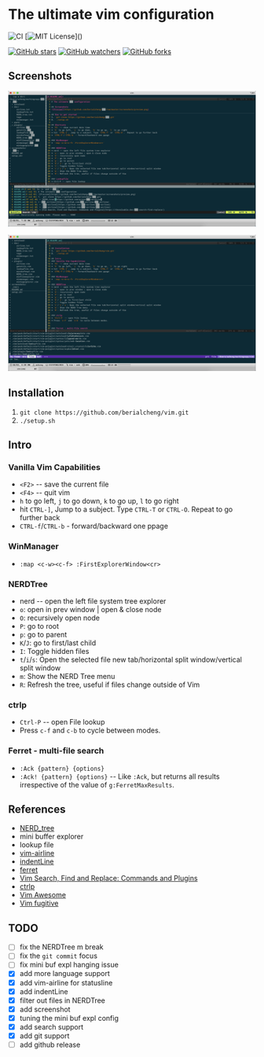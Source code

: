 # The ultimate vim configuration

![CI](https://github.com/berialcheng/vim/workflows/CI/badge.svg?branch=master)
[![MIT License](https://img.shields.io/apm/l/atomic-design-ui.svg?)]()

[![GitHub stars](https://img.shields.io/github/stars/berialcheng/vim.svg?style=social&label=Stars&style=plastic)]()
[![GitHub watchers](https://img.shields.io/github/watchers/berialcheng/vim.svg?style=social&label=Watch&style=plastic)]()
[![GitHub forks](https://img.shields.io/github/forks/berialcheng/vim.svg?style=social&label=Fork&style=plastic)]()

## Screenshots
![Preview](https://github.com/berialcheng/vim/raw/master/screenshots/preview.png)

![Search file](https://github.com/berialcheng/vim/raw/master/screenshots/search_file.png)

## Installation
1. `git clone https://github.com/berialcheng/vim.git`
2. `./setup.sh`

## Intro
### Vanilla Vim Capabilities
* `<F2>` -- save the current file
* `<F4>` -- quit vim
* `h` to go left, `j` to go down, `k` to go up, `l` to go right
* hit `CTRL-]`, Jump to a subject. Type `CTRL-T` or `CTRL-O`.  Repeat to go further back
* `CTRL-f`/`CTRL-b` - forward/backward one ppage

### WinManager
* `:map <c-w><c-f> :FirstExplorerWindow<cr>`

### NERDTree
* nerd -- open the left file system tree explorer
* `o`: open in prev window | open & close node
* `O`: recursively open node
* `P`: go to root
* `p`: go to parent
* `K`/`J`: go to first/last child
* `I`: Toggle hidden files
* `t`/`i`/`s`: Open the selected file new tab/horizontal split window/vertical split window
* `m`: Show the NERD Tree menu
* `R`: Refresh the tree, useful if files change outside of Vim

### ctrlp
* `Ctrl-P` -- open File lookup
* Press `c-f` and `c-b` to cycle between modes.


### Ferret - multi-file search
* `:Ack {pattern} {options}`
* `:Ack! {pattern} {options}` -- Like `:Ack`, but returns all results irrespective of the value of `g:FerretMaxResults`.

## References
* [NERD_tree](https://github.com/preservim/nerdtree)
* mini buffer explorer
* lookup file
* [vim-airline](https://github.com/vim-airline/vim-airline) 
* [indentLine](https://github.com/Yggdroot/indentLine)
* [ferret](https://github.com/wincent/ferret)
* [Vim Search, Find and Replace: Commands and Plugins](https://thevaluable.dev/vim-search-find-replace/)
* [ctrlp](https://github.com/kien/ctrlp.vim)
* [Vim Awesome](https://vimawesome.com/)
* [Vim fugitive](https://github.com/tpope/vim-fugitive)

## TODO
- [ ] fix the NERDTree m break
- [ ] fix the `git commit` focus
- [ ] fix mini buf expl hanging issue
- [x] add more language support
- [x] add vim-airline for statusline
- [x] add indentLine
- [x] filter out files in NERDTree
- [x] add screenshot
- [x] tuning the mini buf expl config
- [x] add search support
- [x] add git support
- [ ] add github release
